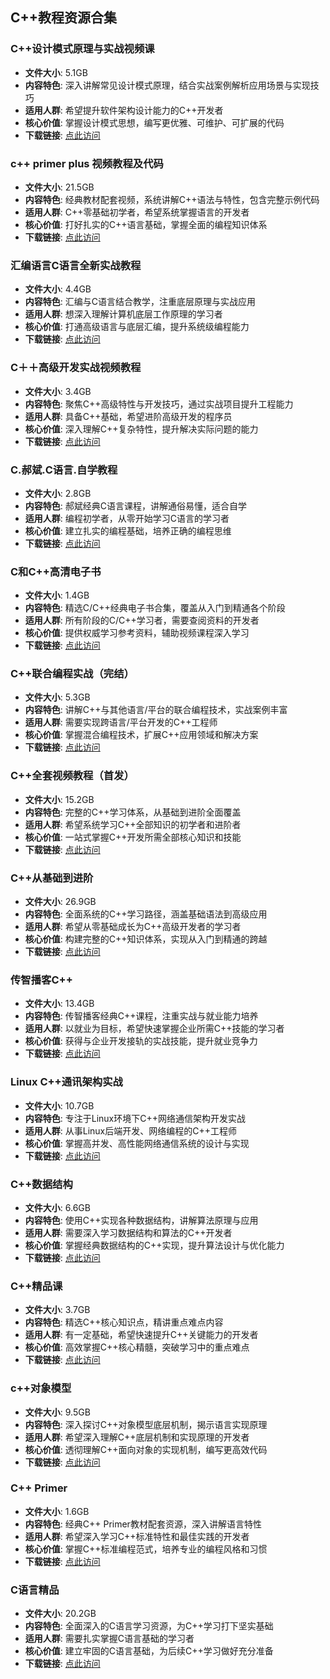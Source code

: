 ## C++教程资源合集

### C++设计模式原理与实战视频课
- **文件大小**: 5.1GB  
- **内容特色**: 深入讲解常见设计模式原理，结合实战案例解析应用场景与实现技巧  
- **适用人群**: 希望提升软件架构设计能力的C++开发者  
- **核心价值**: 掌握设计模式思想，编写更优雅、可维护、可扩展的代码  
- **下载链接**: [点此访问](https://pan.quark.cn/s/b48caf8976a8)

### c++ primer plus 视频教程及代码
- **文件大小**: 21.5GB  
- **内容特色**: 经典教材配套视频，系统讲解C++语法与特性，包含完整示例代码  
- **适用人群**: C++零基础初学者，希望系统掌握语言的开发者  
- **核心价值**: 打好扎实的C++语言基础，掌握全面的编程知识体系  
- **下载链接**: [点此访问](https://pan.quark.cn/s/6e2ab0b260f7)

### 汇编语言C语言全新实战教程
- **文件大小**: 4.4GB  
- **内容特色**: 汇编与C语言结合教学，注重底层原理与实战应用  
- **适用人群**: 想深入理解计算机底层工作原理的学习者  
- **核心价值**: 打通高级语言与底层汇编，提升系统级编程能力  
- **下载链接**: [点此访问](https://pan.quark.cn/s/c07fe0567bf6)

### C＋＋高级开发实战视频教程
- **文件大小**: 3.4GB  
- **内容特色**: 聚焦C++高级特性与开发技巧，通过实战项目提升工程能力  
- **适用人群**: 具备C++基础，希望进阶高级开发的程序员  
- **核心价值**: 深入理解C++复杂特性，提升解决实际问题的能力  
- **下载链接**: [点此访问](https://pan.quark.cn/s/631524a4297a)

### C.郝斌.C语言.自学教程
- **文件大小**: 2.8GB  
- **内容特色**: 郝斌经典C语言课程，讲解通俗易懂，适合自学  
- **适用人群**: 编程初学者，从零开始学习C语言的学习者  
- **核心价值**: 建立扎实的编程基础，培养正确的编程思维  
- **下载链接**: [点此访问](https://pan.quark.cn/s/89c1ecf428fb)

### C和C++高清电子书
- **文件大小**: 1.4GB  
- **内容特色**: 精选C/C++经典电子书合集，覆盖从入门到精通各个阶段  
- **适用人群**: 所有阶段的C/C++学习者，需要查阅资料的开发者  
- **核心价值**: 提供权威学习参考资料，辅助视频课程深入学习  
- **下载链接**: [点此访问](https://pan.quark.cn/s/2a147cd39f86)

### C++联合编程实战（完结）
- **文件大小**: 5.3GB  
- **内容特色**: 讲解C++与其他语言/平台的联合编程技术，实战案例丰富  
- **适用人群**: 需要实现跨语言/平台开发的C++工程师  
- **核心价值**: 掌握混合编程技术，扩展C++应用领域和解决方案  
- **下载链接**: [点此访问](https://pan.quark.cn/s/c9bfa61112a8)

### C++全套视频教程（首发）
- **文件大小**: 15.2GB  
- **内容特色**: 完整的C++学习体系，从基础到进阶全面覆盖  
- **适用人群**: 希望系统学习C++全部知识的初学者和进阶者  
- **核心价值**: 一站式掌握C++开发所需全部核心知识和技能  
- **下载链接**: [点此访问](https://pan.quark.cn/s/f428d486368c)

### C++从基础到进阶
- **文件大小**: 26.9GB  
- **内容特色**: 全面系统的C++学习路径，涵盖基础语法到高级应用  
- **适用人群**: 希望从零基础成长为C++高级开发者的学习者  
- **核心价值**: 构建完整的C++知识体系，实现从入门到精通的跨越  
- **下载链接**: [点此访问](https://pan.quark.cn/s/460fd67fb554)

### 传智播客C++
- **文件大小**: 13.4GB  
- **内容特色**: 传智播客经典C++课程，注重实战与就业能力培养  
- **适用人群**: 以就业为目标，希望快速掌握企业所需C++技能的学习者  
- **核心价值**: 获得与企业开发接轨的实战技能，提升就业竞争力  
- **下载链接**: [点此访问](https://pan.quark.cn/s/1c21ba511be9)

### Linux C++通讯架构实战
- **文件大小**: 10.7GB  
- **内容特色**: 专注于Linux环境下C++网络通信架构开发实战  
- **适用人群**: 从事Linux后端开发、网络编程的C++工程师  
- **核心价值**: 掌握高并发、高性能网络通信系统的设计与实现  
- **下载链接**: [点此访问](https://pan.quark.cn/s/9c00c9042a27)

### C++数据结构
- **文件大小**: 6.6GB  
- **内容特色**: 使用C++实现各种数据结构，讲解算法原理与应用  
- **适用人群**: 需要深入学习数据结构和算法的C++开发者  
- **核心价值**: 掌握经典数据结构的C++实现，提升算法设计与优化能力  
- **下载链接**: [点此访问](https://pan.quark.cn/s/40cf6d7b889d)

### C++精品课
- **文件大小**: 3.7GB  
- **内容特色**: 精选C++核心知识点，精讲重点难点内容  
- **适用人群**: 有一定基础，希望快速提升C++关键能力的开发者  
- **核心价值**: 高效掌握C++核心精髓，突破学习中的重点难点  
- **下载链接**: [点此访问](https://pan.quark.cn/s/afb44b4af103)

### c++对象模型
- **文件大小**: 9.5GB  
- **内容特色**: 深入探讨C++对象模型底层机制，揭示语言实现原理  
- **适用人群**: 希望深入理解C++底层机制和实现原理的开发者  
- **核心价值**: 透彻理解C++面向对象的实现机制，编写更高效代码  
- **下载链接**: [点此访问](https://pan.quark.cn/s/5af934867e84)

### C++ Primer
- **文件大小**: 1.6GB  
- **内容特色**: 经典C++ Primer教材配套资源，深入讲解语言特性  
- **适用人群**: 希望深入学习C++标准特性和最佳实践的开发者  
- **核心价值**: 掌握C++标准编程范式，培养专业的编程风格和习惯  
- **下载链接**: [点此访问](https://pan.quark.cn/s/99e70576e0fe)

### C语言精品
- **文件大小**: 20.2GB  
- **内容特色**: 全面深入的C语言学习资源，为C++学习打下坚实基础  
- **适用人群**: 需要扎实掌握C语言基础的学习者  
- **核心价值**: 建立牢固的C语言基础，为后续C++学习做好充分准备  
- **下载链接**: [点此访问](https://pan.quark.cn/s/35981b0ca5c0)